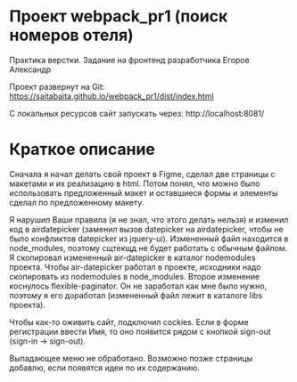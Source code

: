 # Проект webpack_pr1 (поиск номеров отеля)
 Практика верстки. Задание на фронтенд разработчика Егоров Александр
 
 Проект развернут на Git: https://saitabaita.github.io/webpack_pr1/dist/index.html
 
 С локальных ресурсов сайт запускать через: http://localhost:8081/
 
 # Краткое описание
 
Сначала я начал делать свой проект в Figme, сделал две страницы с макетами и их реализацию в html. Потом понял, что можно было использовать предложенный макет и оставшиеся формы и элементы сделал по предложенному макету. 

Я нарушил Ваши правила (я не знал, что этого делать нельзя) и изменил код в airdatepicker (заменил вызов datepicker на airdatepicker, чтобы не было конфликтов datepicker из jquery-ui). Измененный файл находится в node_modules, поэтому сщтекщд не будет работать с обычным файлом. Я скопировал измененный air-datepicker в каталог nodemodules проекта. Чтобы air-datepicker работал в проекте, исходники надо скопировать из nodemodules в node_modules. Второе изменение коснулось flexible-paginator. Он не заработал как мне было нужно, поэтому я его доработал (измененный файл лежит в каталоге libs проекта).

Чтобы как-то оживить сайт, подключил cockies. Если в форме регистрации ввести Имя, то оно появится рядом с кнопкой sign-out (sign-in -> sign-out).

Выпадающее меню не обработано. Возможно позже страницы добавлю, если появятся идеи по их содержанию.

